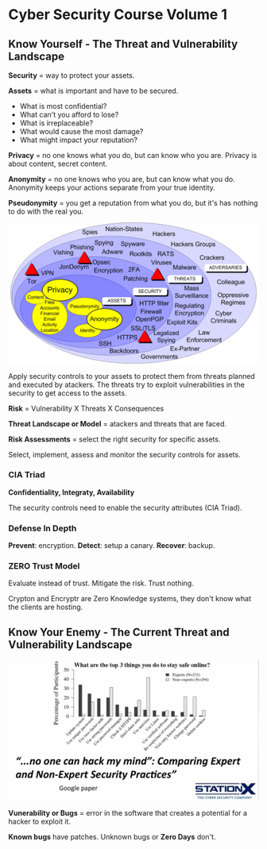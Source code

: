 #  Cyber Security Course Volume 1
## Know Yourself - The Threat and Vulnerability Landscape

**Security** = way to protect your assets.

**Assets** = what is important and have to be secured.

* What is most confidential?
* What can't you afford to lose?
* What is irreplaceable?
* What would cause the most damage?
* What might impact your reputation?

**Privacy** = no one knows what you do, but can know who you are. Privacy is about content, secret content.

**Anonymity** = no one knows who you are, but can know what you do. Anonymity keeps your actions separate from your true identity.

**Pseudonymity** = you get a reputation from what you do, but it's has nothing to do with the real you.

![The Cyber Security Landscape Diagram](https://raw.githubusercontent.com/RodgerOliver/cyber-security/master/The-Cyber-Security-Landscape-Diagram.jpg)

Apply security controls to your assets to protect them from threats planned and executed by atackers. The threats try to exploit vulnerabilities in the security to get access to the assets.

**Risk** = Vulnerability X Threats X Consequences

**Threat Landscape or Model** = atackers and threats that are faced.

**Risk Assessments** = select the right security for specific assets.

Select, implement, assess and monitor the security controls for assets.

### CIA Triad

**Confidentiality, Integraty, Availability**

The security controls need to enable the security attributes (CIA Triad).

### Defense In Depth

**Prevent**: encryption.
**Detect**: setup a canary.
**Recover**: backup.

### ZERO Trust Model

Evaluate instead of trust. Mitigate the risk. Trust nothing.

Crypton and Encryptr are Zero Knowledge systems, they don't know what the clients are hosting.

## Know Your Enemy  - The Current Threat and Vulnerability Landscape

![Things to Stay Safe Online](https://raw.githubusercontent.com/RodgerOliver/cyber-security/master/Things-to-Stay-Safe-Online.jpg)

**Vunerability or Bugs** = error in the software that creates a potential for a hacker to exploit it.

**Known bugs** have patches. Unknown bugs or **Zero Days** don't.

